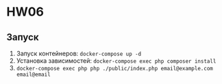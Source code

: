 # HW06

## Запуск
1. Запуск контейнеров: `docker-compose up -d`
1. Установка зависимостей: `docker-compose exec php composer install`
1. `docker-compose exec php php ./public/index.php email@example.com email@email`
